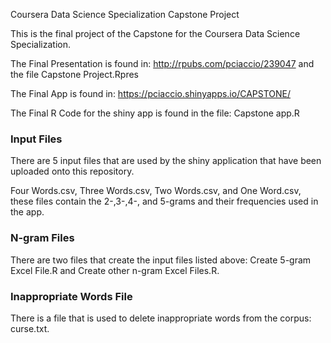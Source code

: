 
Coursera Data Science Specialization Capstone Project

This is the final project of the Capstone for the Coursera Data Science Specialization.

The Final Presentation is found in: http://rpubs.com/pciaccio/239047
     and the file Capstone Project.Rpres

The Final App is found in: https://pciaccio.shinyapps.io/CAPSTONE/

The Final R Code for the shiny app is found in the file: Capstone app.R 

###  Input Files

There are 5 input files that are used by the shiny application that have been uploaded onto this repository.

Four Words.csv, Three Words.csv, Two Words.csv, and One Word.csv, these files contain the 2-,3-,4-, and 5-grams and their frequencies used in the app.

### N-gram Files

There are two files that create the input files listed above: Create 5-gram Excel File.R and Create other n-gram Excel Files.R.

### Inappropriate Words File

There is a file that is used to delete inappropriate words from the corpus: curse.txt.

